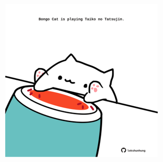 <!-- built at 15/11/2024, 03:10:11 UTC -->
<p align="center">
  <img width="500" height="500" src="./ReadmeImage.svg">
</p>
